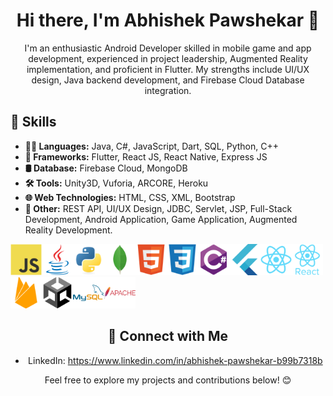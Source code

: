 <div align="center">

# Hi there, I'm Abhishek Pawshekar 👋
  I'm an enthusiastic Android Developer skilled in mobile game and app development, experienced in project leadership, Augmented Reality implementation, and proficient in Flutter. My strengths include UI/UX design, Java backend development, and Firebase Cloud Database integration.
</div>

## 🔧 Skills

- **👨‍💻 Languages:** Java, C#, JavaScript, Dart, SQL, Python, C++
- **🚀 Frameworks:** Flutter, React JS, React Native, Express JS
- **🛢️ Database:** Firebase Cloud, MongoDB
- **🛠️ Tools:** Unity3D, Vuforia, ARCORE, Heroku 
- **🌐 Web Technologies:** HTML, CSS, XML, Bootstrap 
- **💼 Other:** REST API, UI/UX Design, JDBC, Servlet, JSP, Full-Stack Development, Android Application, Game Application, Augmented Reality Development.


<div alin="center">
  
<img src="https://raw.githubusercontent.com/devicons/devicon/master/icons/javascript/javascript-original.svg" alt="JavaScript Logo" width="50" height="50"><img src="https://raw.githubusercontent.com/devicons/devicon/master/icons/java/java-original.svg" alt="Java Logo" width="50" height="50"><img src="https://raw.githubusercontent.com/devicons/devicon/master/icons/python/python-original.svg" alt="Python Logo" width="50" height="50"><img src="https://raw.githubusercontent.com/devicons/devicon/master/icons/mongodb/mongodb-original.svg" alt="MongoDB Logo" width="50" height="50"><img src="https://raw.githubusercontent.com/devicons/devicon/master/icons/html5/html5-original.svg" alt="HTML Logo" width="50" height="50"><img src="https://raw.githubusercontent.com/devicons/devicon/master/icons/css3/css3-original.svg" alt="CSS Logo" width="50" height="50"><img src="https://raw.githubusercontent.com/devicons/devicon/master/icons/csharp/csharp-original.svg" alt="C# Logo" width="50" height="50"><img src="https://raw.githubusercontent.com/devicons/devicon/master/icons/flutter/flutter-original.svg" alt="Flutter Logo" width="50" height="50"><img src="https://raw.githubusercontent.com/devicons/devicon/master/icons/react/react-original.svg" alt="ReactJS Logo" width="50" height="50"><img src="https://raw.githubusercontent.com/devicons/devicon/master/icons/react/react-original-wordmark.svg" alt="React Native Logo" width="50" height="50"><img src="https://raw.githubusercontent.com/devicons/devicon/master/icons/firebase/firebase-plain.svg" alt="Firebase Logo" width="50" height="50"><img src="https://raw.githubusercontent.com/devicons/devicon/master/icons/unity/unity-original.svg" alt="Unity3D Logo" width="50" height="50"><img src="https://raw.githubusercontent.com/devicons/devicon/master/icons/mysql/mysql-original-wordmark.svg" alt="MySQL Logo" width="50" height="50"><img src="https://raw.githubusercontent.com/devicons/devicon/master/icons/apache/apache-original-wordmark.svg" alt="Apache Server Logo" width="50" height="50">
</div>

<div align="center">
  
## 🤝 Connect with Me
- LinkedIn: https://www.linkedin.com/in/abhishek-pawshekar-b99b7318b

Feel free to explore my projects and contributions below! 😊
</div>

